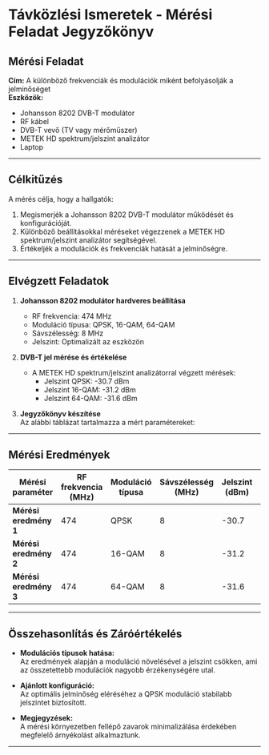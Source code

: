 # Távközlési Ismeretek - Mérési Feladat Jegyzőkönyv

## Mérési Feladat
**Cím:** A különböző frekvenciák és modulációk miként befolyásolják a jelminőséget  
**Eszközök:**  
- Johansson 8202 DVB-T modulátor  
- RF kábel  
- DVB-T vevő (TV vagy mérőműszer)  
- METEK HD spektrum/jelszint analizátor  
- Laptop  

---

## Célkitűzés
A mérés célja, hogy a hallgatók:  
1. Megismerjék a Johansson 8202 DVB-T modulátor működését és konfigurációját.  
2. Különböző beállításokkal méréseket végezzenek a METEK HD spektrum/jelszint analizátor segítségével.  
3. Értékeljék a modulációk és frekvenciák hatását a jelminőségre.  

---

## Elvégzett Feladatok
1. **Johansson 8202 modulátor hardveres beállítása**  
   - RF frekvencia: 474 MHz  
   - Moduláció típusa: QPSK, 16-QAM, 64-QAM  
   - Sávszélesség: 8 MHz  
   - Jelszint: Optimalizált az eszközön  

2. **DVB-T jel mérése és értékelése**  
   - A METEK HD spektrum/jelszint analizátorral végzett mérések:  
     - Jelszint QPSK: -30.7 dBm  
     - Jelszint 16-QAM: -31.2 dBm  
     - Jelszint 64-QAM: -31.6 dBm  

3. **Jegyzőkönyv készítése**  
   Az alábbi táblázat tartalmazza a mért paramétereket:  

---

## Mérési Eredmények
| **Mérési paraméter** | **RF frekvencia (MHz)** | **Moduláció típusa** | **Sávszélesség (MHz)** | **Jelszint (dBm)** | **Bitsebesség (Mbps)** | **MER érték (dB)** |
|-----------------------|-------------------------|-----------------------|-------------------------|--------------------|------------------------|--------------------|
| **Mérési eredmény 1** | 474                     | QPSK                 | 8                       | -30.7              |                        |                    |
| **Mérési eredmény 2** | 474                     | 16-QAM               | 8                       | -31.2              |                        |                    |
| **Mérési eredmény 3** | 474                     | 64-QAM               | 8                       | -31.6              |                        |                    |

---

## Összehasonlítás és Záróértékelés
- **Modulációs típusok hatása:**  
  Az eredmények alapján a moduláció növelésével a jelszint csökken, ami az összetettebb modulációk nagyobb érzékenységére utal.  

- **Ajánlott konfiguráció:**  
  Az optimális jelminőség eléréséhez a QPSK moduláció stabilabb jelszintet biztosított.  

- **Megjegyzések:**  
  A mérési környezetben fellépő zavarok minimalizálása érdekében megfelelő árnyékolást alkalmaztunk.  

---